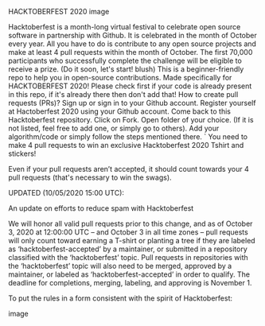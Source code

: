 HACKTOBERFEST 2020
image

Hacktoberfest is a month-long virtual festival to celebrate open source software in partnership with Github. It is celebrated in the month of October every year. All you have to do is contribute to any open source projects and make at least 4 pull requests within the month of October.
The first 70,000 participants who successfully complete the challenge will be eligible to receive a prize. (Do it soon, let's start! blush)
This is a beginner-friendly repo to help you in open-source contributions. Made specifically for HACKTOBERFEST 2020!
Please check first if your code is already present in this repo, if it's already there then don't add that!
How to create pull requests (PRs)?
Sign up or sign in to your Github account.
Register yourself at Hactoberfest 2020 using your Github account.
Come back to this Hacktoberfest repository.
Click on Fork.
Open folder of your choice. (If it is not listed, feel free to add one, or simply go to others).
Add your algorithm/code or simply follow the steps mentioned there.
` You need to make 4 pull requests to win an exclusive Hacktoberfest 2020 Tshirt and stickers!

Even if your pull requests aren’t accepted, it should count towards your 4 pull requests (that's necessary to win the swags).

UPDATED (10/05/2020 15:00 UTC):

An update on efforts to reduce spam with Hacktoberfest

We will honor all valid pull requests prior to this change, and as of October 3, 2020 at 12:00:00 UTC – and October 3 in all time zones – pull requests will only count toward earning a T-shirt or planting a tree if they are labeled as ‘hacktoberfest-accepted’ by a maintainer, or submitted in a repository classified with the ‘hacktoberfest’ topic. Pull requests in repositories with the ‘hacktoberfest’ topic will also need to be merged, approved by a maintainer, or labeled as ‘hacktoberfest-accepted’ in order to qualify. The deadline for completions, merging, labeling, and approving is November 1.

To put the rules in a form consistent with the spirit of Hacktoberfest:

image
